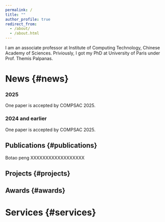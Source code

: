 ```yaml
---
permalink: /
title: ""
author_profile: true
redirect_from: 
  - /about/
  - /about.html
---
```

I am an associate professor at Institute of Computing Technology, Chinese Academy of Sciences.
Priviously, I got my PhD at University of Paris under Prof. Themis Palpanas.

# News {#news}


### 2025

One paper is accepted by COMPSAC 2025.

### 2024 and earlier

One paper is accepted by COMPSAC 2025.

## Publications {#publications}

Botao peng XXXXXXXXXXXXXXXXXX

## Projects {#projects}

## Awards {#awards}

# Services {#services}
